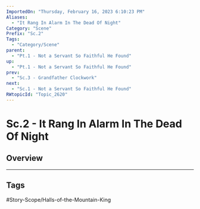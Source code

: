 ```yaml
---
ImportedOn: "Thursday, February 16, 2023 6:10:23 PM"
Aliases:
  - "It Rang In Alarm In The Dead Of Night"
Category: "Scene"
Prefix: "Sc.2"
Tags:
  - "Category/Scene"
parent:
  - "Pt.1 - Not a Servant So Faithful He Found"
up:
  - "Pt.1 - Not a Servant So Faithful He Found"
prev:
  - "Sc.3 - Grandfather Clockwork"
next:
  - "Sc.1 - Not a Servant So Faithful He Found"
RWtopicId: "Topic_2620"
---
```

# Sc.2 - It Rang In Alarm In The Dead Of Night
## Overview

---
## Tags
#Story-Scope/Halls-of-the-Mountain-King

